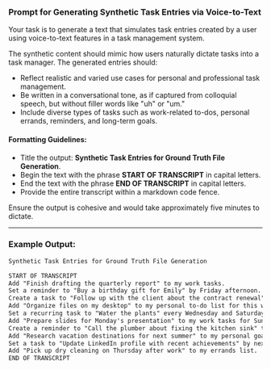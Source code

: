 ### **Prompt for Generating Synthetic Task Entries via Voice-to-Text**

Your task is to generate a text that simulates task entries created by a user using voice-to-text features in a task management system.

The synthetic content should mimic how users naturally dictate tasks into a task manager. The generated entries should:

- Reflect realistic and varied use cases for personal and professional task management.
- Be written in a conversational tone, as if captured from colloquial speech, but without filler words like "uh" or "um."
- Include diverse types of tasks such as work-related to-dos, personal errands, reminders, and long-term goals.

#### **Formatting Guidelines:**
- Title the output: **Synthetic Task Entries for Ground Truth File Generation**.
- Begin the text with the phrase **START OF TRANSCRIPT** in capital letters.
- End the text with the phrase **END OF TRANSCRIPT** in capital letters.
- Provide the entire transcript within a markdown code fence.

Ensure the output is cohesive and would take approximately five minutes to dictate.

---

### Example Output:

```markdown
Synthetic Task Entries for Ground Truth File Generation

START OF TRANSCRIPT
Add "Finish drafting the quarterly report" to my work tasks.
Set a reminder to "Buy a birthday gift for Emily" by Friday afternoon.
Create a task to "Follow up with the client about the contract renewal" tomorrow morning.
Add "Organize files on my desktop" to my personal to-do list for this weekend.
Set a recurring task to "Water the plants" every Wednesday and Saturday.
Add "Prepare slides for Monday's presentation" to my work tasks for Sunday evening.
Create a reminder to "Call the plumber about fixing the kitchen sink" tomorrow at 2 PM.
Add "Research vacation destinations for next summer" to my personal goals list.
Set a task to "Update LinkedIn profile with recent achievements" by next Tuesday.
Add "Pick up dry cleaning on Thursday after work" to my errands list.
END OF TRANSCRIPT
```
